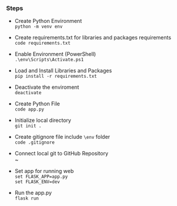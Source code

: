 ### Steps
- Create Python Environment <br>
`python -m venv env`

- Create requirements.txt for libraries and packages requirements <br>
`code requirements.txt`

- Enable Environment (PowerShell) <br>
`.\env\Scripts\Activate.ps1`

- Load and Install Libraries and Packages <br>
`pip install -r requirements.txt`

- Deactivate the enviroment <br>
`deactivate`

- Create Python File <br>
`code app.py`

- Initialize local directory <br>
`git init .`

- Create gitignore file include `\env` folder <br>
`code .gitignore`

- Connect local git to GitHub Repository <br>
~

- Set app for running web <br>
`set FLASK_APP=app.py` <br>
`set FLASK_ENV=dev`

- Run the app.py <br>
`flask run`